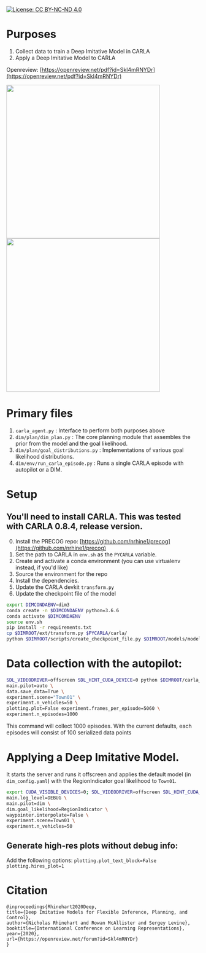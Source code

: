 [![License: CC BY-NC-ND 4.0](https://img.shields.io/badge/License-CC%20BY--NC--ND%204.0-lightgrey.svg)](https://creativecommons.org/licenses/by-nc-nd/4.0/)

# Purposes

1. Collect data to train a Deep Imitative Model in CARLA
2. Apply a Deep Imitative Model to CARLA

Openreview: [https://openreview.net/pdf?id=Skl4mRNYDr](https://openreview.net/pdf?id=Skl4mRNYDr)

<img src="example_ims/mixture.gif" width="400"/><img src="example_ims/region.gif" width="400"/>

# Primary files

1. `carla_agent.py` : Interface to perform both purposes above
2. `dim/plan/dim_plan.py` : The core planning module that assembles the prior from the model and the goal likelihood.
3. `dim/plan/goal_distributions.py` : Implementations of various goal likelihood distributions.
4. `dim/env/run_carla_episode.py` : Runs a single CARLA episode with autopilot or a DIM.

# Setup
## You'll need to install CARLA. This was tested with CARLA 0.8.4, release version.

0. Install the PRECOG repo: [https://github.com/nrhine1/precog](https://github.com/nrhine1/precog)
1. Set the path to CARLA in `env.sh` as the `PYCARLA` variable.
2. Create and activate a conda environment (you can use virtualenv instead, if you'd like)
3. Source the environment for the repo
4. Install the dependencies.
5. Update the CARLA devkit `transform.py`
6. Update the checkpoint file of the model

```bash
export DIMCONDAENV=dim3
conda create -n $DIMCONDAENV python=3.6.6
conda activate $DIMCONDAENV
source env.sh
pip install -r requirements.txt
cp $DIMROOT/ext/transform.py $PYCARLA/carla/
python $DIMROOT/scripts/create_checkpoint_file.py $DIMROOT/models/model_0/
```

# Data collection with the autopilot:

```bash
SDL_VIDEODRIVER=offscreen SDL_HINT_CUDA_DEVICE=0 python $DIMROOT/carla_agent.py \
main.pilot=auto \
data.save_data=True \
experiment.scene="Town01" \
experiment.n_vehicles=50 \
plotting.plot=False experiment.frames_per_episode=5060 \
experiment.n_episodes=1000
```

This command will collect 1000 episodes. With the current defaults, each episodes will consist of 100 serialized data points

# Applying a Deep Imitative Model. 
It starts the server and runs it offscreen and applies the default model (in `dim_config.yaml`) with the RegionIndicator goal likelihood to `Town01`.
```bash
export CUDA_VISIBLE_DEVICES=0; SDL_VIDEODRIVER=offscreen SDL_HINT_CUDA_DEVICE=0 python -m pdb -c c $DIMROOT/carla_agent.py \
main.log_level=DEBUG \
main.pilot=dim \
dim.goal_likelihood=RegionIndicator \
waypointer.interpolate=False \
experiment.scene=Town01 \
experiment.n_vehicles=50
```

## Generate high-res plots without debug info:
Add the following options: `plotting.plot_text_block=False plotting.hires_plot=1`

# Citation
```
@inproceedings{Rhinehart2020Deep,
title={Deep Imitative Models for Flexible Inference, Planning, and Control},
author={Nicholas Rhinehart and Rowan McAllister and Sergey Levine},
booktitle={International Conference on Learning Representations},
year={2020},
url={https://openreview.net/forum?id=Skl4mRNYDr}
}
```
